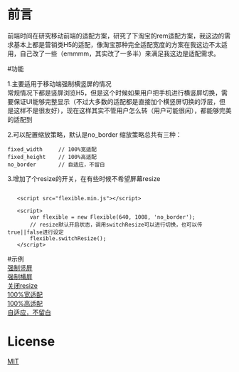 # 前言 

前端时间在研究移动前端的适配方案，研究了下淘宝的rem适配方案，我这边的需求基本上都是营销类H5的适配，像淘宝那种完全适配宽度的方案在我这边不太适用，自己改了一些（emmmm，其实改了一多半）来满足我这边是适配需求。


#功能

1.主要适用于移动端强制横竖屏的情况  
常规情况下都是竖屏浏览H5，但是这个时候如果用户把手机进行横竖屏切换，需要保证UI能够完整显示（不过大多数的适配都是直接加个横竖屏切换的浮层，但是这样不是很友好），现在这样其实不管用户怎么转（用户可能很闲），都能够完美的适配到  

2.可以配置缩放策略，默认是no_border
缩放策略总共有三种：
    
    fixed_width     // 100%宽适配
    fixed_height    // 100%高适配
    no_border       // 自适应，不留白

3.增加了个resize的开关，在有些时候不希望屏幕resize   


```$xslt
   
   <script src="flexible.min.js"></script>
   
   <script>
       var flexible = new Flexible(640, 1008, 'no_border');
       // resize默认开启状态，调用switchResize可以进行切换，也可以传true||false进行设定
       flexible.switchResize();    
   </script>
```

#示例  
[强制竖屏](https://emeiziying.github.io/h5-flexible/examples/portrait/)  
[强制横屏](https://emeiziying.github.io/h5-flexible/examples/landscape/)  
[关闭resize](https://emeiziying.github.io/h5-flexible/examples/resize/)  
[100%宽适配](https://emeiziying.github.io/h5-flexible/examples/scalePolicy/fixed_width.html)  
[100%高适配](https://emeiziying.github.io/h5-flexible/examples/scalePolicy/fixed_height.html)  
[自适应，不留白](https://emeiziying.github.io/h5-flexible/examples/scalePolicy/no_border.html)  

# License

[MIT](https://github.com/emeiziying/h5-flexible/blob/master/LICENSE)